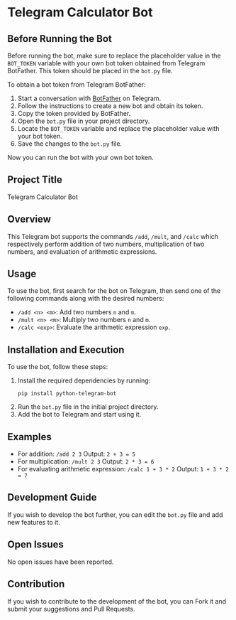 # Telegram Calculator Bot
## Before Running the Bot
Before running the bot, make sure to replace the placeholder value in the `BOT_TOKEN` variable with your own bot token obtained from Telegram BotFather. This token should be placed in the `bot.py` file.

To obtain a bot token from Telegram BotFather:
1. Start a conversation with [BotFather](https://telegram.me/BotFather) on Telegram.
2. Follow the instructions to create a new bot and obtain its token.
3. Copy the token provided by BotFather.
4. Open the `bot.py` file in your project directory.
5. Locate the `BOT_TOKEN` variable and replace the placeholder value with your bot token.
6. Save the changes to the `bot.py` file.

Now you can run the bot with your own bot token.

## Project Title
Telegram Calculator Bot

## Overview
This Telegram bot supports the commands `/add`, `/mult`, and `/calc` which respectively perform addition of two numbers, multiplication of two numbers, and evaluation of arithmetic expressions.

## Usage
To use the bot, first search for the bot on Telegram, then send one of the following commands along with the desired numbers:
- `/add <n> <m>`: Add two numbers `n` and `m`.
- `/mult <n> <m>`: Multiply two numbers `n` and `m`.
- `/calc <exp>`: Evaluate the arithmetic expression `exp`.

## Installation and Execution
To use the bot, follow these steps:
1. Install the required dependencies by running:
    ```
    pip install python-telegram-bot
    ```
2. Run the `bot.py` file in the initial project directory.
3. Add the bot to Telegram and start using it.

## Examples
- For addition: `/add 2 3` Output: `2 + 3 = 5`
- For multiplication: `/mult 2 3` Output: `2 * 3 = 6`
- For evaluating arithmetic expression: `/calc 1 + 3 * 2` Output: `1 + 3 * 2 = 7`

## Development Guide
If you wish to develop the bot further, you can edit the `bot.py` file and add new features to it.

## Open Issues
No open issues have been reported.

## Contribution
If you wish to contribute to the development of the bot, you can Fork it and submit your suggestions and Pull Requests.
